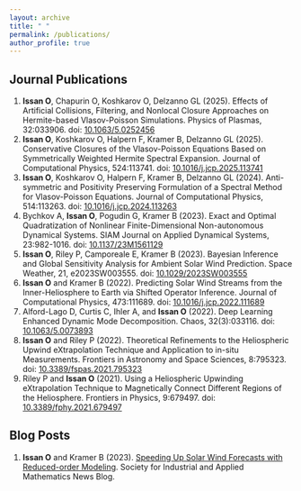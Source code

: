 ```yaml
---
layout: archive
title: " "
permalink: /publications/
author_profile: true
---
```

## Journal Publications 
1. **Issan O**, Chapurin O, Koshkarov O, Delzanno GL (2025). Effects of Artificial Collisions, Filtering, and Nonlocal Closure Approaches on Hermite-based Vlasov-Poisson Simulations. Physics of Plasmas, 32:033906. doi: [10.1063/5.0252456](https://doi.org/10.1063/5.0252456)
2. **Issan O**, Koshkarov O, Halpern F, Kramer B, Delzanno GL (2025). Conservative Closures of the Vlasov-Poisson Equations Based on Symmetrically Weighted Hermite Spectral Expansion. Journal of Computational Physics, 524:113741. doi: [10.1016/j.jcp.2025.113741](https://www.sciencedirect.com/science/article/pii/S0021999125000245?via%3Dihub)
3. **Issan O**, Koshkarov O, Halpern F, Kramer B, Delzanno GL (2024). Anti-symmetric and Positivity Preserving Formulation of a Spectral Method for Vlasov-Poisson Equations. Journal of Computational Physics, 514:113263. doi: [10.1016/j.jcp.2024.113263](https://doi.org/10.1016/j.jcp.2024.113263)
4. Bychkov A, **Issan O**, Pogudin G, Kramer B (2023). Exact and Optimal Quadratization of Nonlinear Finite-Dimensional Non-autonomous Dynamical Systems. SIAM Journal on Applied Dynamical Systems, 23:982-1016. doi: [10.1137/23M1561129](https://doi.org/10.1137/23M1561129)
5. **Issan O**, Riley P, Camporeale E, Kramer B (2023). Bayesian Inference and Global Sensitivity Analysis for Ambient Solar Wind Prediction. Space Weather, 21, e2023SW003555. doi: [10.1029/2023SW003555](https://agupubs.onlinelibrary.wiley.com/doi/10.1029/2023SW003555)
6. **Issan O** and Kramer B (2022). Predicting Solar Wind Streams from the Inner-Heliosphere to Earth via Shifted Operator Inference. Journal of Computational Physics, 473:111689. doi: [10.1016/j.jcp.2022.111689](https://www.sciencedirect.com/science/article/pii/S0021999122007525#!)
7. Alford-Lago D, Curtis C, Ihler A, and **Issan O** (2022). Deep Learning Enhanced Dynamic Mode Decomposition. Chaos, 32(3):033116. doi: [10.1063/5.0073893](https://pubs.aip.org/aip/cha/article/32/3/033116/2835753/Deep-learning-enhanced-dynamic-mode-decomposition)
8. **Issan O** and Riley P (2022). Theoretical Refinements to the Heliospheric Upwind eXtrapolation Technique and Application to in-situ Measurements. Frontiers in Astronomy and Space Sciences, 8:795323. doi: [10.3389/fspas.2021.795323](https://www.frontiersin.org/articles/10.3389/fspas.2021.795323/full)
9. Riley P and **Issan O** (2021). Using a Heliospheric Upwinding eXtrapolation Technique to Magnetically Connect Different Regions of the Heliosphere. Frontiers in Physics, 9:679497. doi: [10.3389/fphy.2021.679497](https://www.frontiersin.org/articles/10.3389/fphy.2021.679497/full)

## Blog Posts
1. **Issan O** and Kramer B (2023). [Speeding Up Solar Wind Forecasts with Reduced-order Modeling](https://sinews.siam.org/Details-Page/speeding-up-solar-wind-forecasts-with-reduced-order-modeling). Society for Industrial and Applied Mathematics News Blog. 